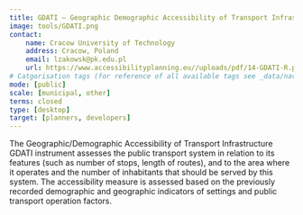 ```yaml
---
title: GDATI – Geographic Demographic Accessibility of Transport Infrastructure
image: tools/GDATI.png
contact:
    name: Cracow University of Technology 
    address: Cracow, Poland
    email: lzakowsk@pk.edu.pl
    url: https://www.accessibilityplanning.eu//uploads/pdf/14-GDATI-R.pdf  
# Catgorisation tags (for reference of all available tags see _data/navigation_tools.yml file):
mode: [public]
scale: [municipal, other]
terms: closed
type: [desktop]
target: [planners, developers]
---
```


The Geographic/Demographic Accessibility of Transport Infrastructure GDATI instrument assesses the public transport system in relation to its features (such as number of stops, length of routes), and to the area where it operates and the number of inhabitants that should be served by this system. The accessibility measure is assessed based on the previously recorded demographic and geographic indicators of settings and public transport operation factors.